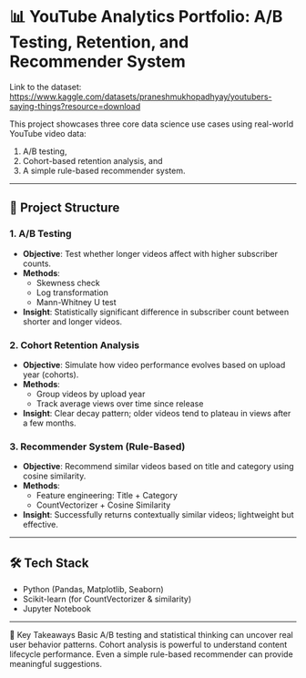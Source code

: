 # 📊 YouTube Analytics Portfolio: A/B Testing, Retention, and Recommender System

Link to the dataset: https://www.kaggle.com/datasets/praneshmukhopadhyay/youtubers-saying-things?resource=download


This project showcases three core data science use cases using real-world YouTube video data:  
1. A/B testing,  
2. Cohort-based retention analysis, and  
3. A simple rule-based recommender system.  

---

## 📁 Project Structure

### 1. A/B Testing
- **Objective**: Test whether longer videos affect with higher subscriber counts.
- **Methods**:
  - Skewness check
  - Log transformation
  - Mann-Whitney U test
- **Insight**: Statistically significant difference in subscriber count between shorter and longer videos.

### 2. Cohort Retention Analysis
- **Objective**: Simulate how video performance evolves based on upload year (cohorts).
- **Methods**:
  - Group videos by upload year
  - Track average views over time since release
- **Insight**: Clear decay pattern; older videos tend to plateau in views after a few months.

### 3. Recommender System (Rule-Based)
- **Objective**: Recommend similar videos based on title and category using cosine similarity.
- **Methods**:
  - Feature engineering: Title + Category
  - CountVectorizer + Cosine Similarity
- **Insight**: Successfully returns contextually similar videos; lightweight but effective.

---

## 🛠️ Tech Stack
- Python (Pandas, Matplotlib, Seaborn)
- Scikit-learn (for CountVectorizer & similarity)
- Jupyter Notebook

---

🔑 Key Takeaways
Basic A/B testing and statistical thinking can uncover real user behavior patterns.
Cohort analysis is powerful to understand content lifecycle performance.
Even a simple rule-based recommender can provide meaningful suggestions.
